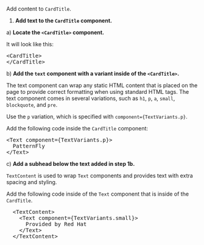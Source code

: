 Add content to `CardTitle`.

1) <strong>Add text to the `CardTitle` component.</strong>

a) <strong>Locate the `<CardTitle>` component.</strong>

It will look like this:

<pre class="file">
&lt;CardTitle&gt;
&lt;/CardTitle&gt;
</pre>

b) <strong>Add the `text` component with a variant inside of the `<CardTitle>`.</strong>

The text component can wrap any static HTML content that is placed on the page to provide correct formatting when using standard HTML tags. The text component comes in several variations, such as `h1`, `p`, `a`, `small`, `blockquote`, and `pre`.

Use the `p` variation, which is specified with `component={TextVariants.p}`.

Add the following code inside the `CardTitle` component:

<pre class="file" data-target="clipboard">
&lt;Text component={TextVariants.p}&gt;
  PatternFly
&lt;/Text&gt;
</pre>

c) <strong>Add a subhead below the text added in step 1b.</strong>

`TextContent` is used to wrap `Text` components and provides text with extra spacing and styling.

Add the following code inside of the `Text` component that is inside of the `CardTitle`.

<pre class="file" data-target="clipboard">
  &lt;TextContent&gt;
    &lt;Text component={TextVariants.small}&gt;
      Provided by Red Hat
    &lt;/Text&gt;
  &lt;/TextContent&gt;
</pre>
